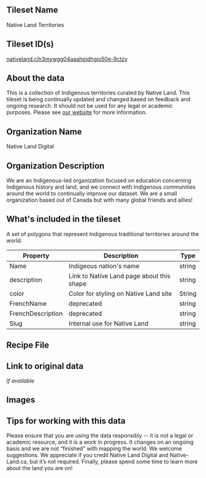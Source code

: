## Tileset Name

Native Land Territories

## Tileset ID(s)

[nativeland.cjh3mywgg04aaahpidhgio50e-9ctzy](https://studio.mapbox.com/tilesets/nativeland.cjh3mywgg04aaahpidhgio50e-9ctzy/)

## About the data

This is a collection of Indigenous territories curated by Native Land. This tileset is being continually updated and changed based on feedback and ongoing research. It should not be used for any legal or academic purposes. Please see [our website](https://native-land.ca/) for more information.

## Organization Name

Native Land Digital

## Organization Description

We are an Indigenous-led organization focused on education concerning Indigenous history and land, and we connect with Indigenous communities around the world to continually improve our dataset. We are a small organization based out of Canada but with many global friends and allies!

## What's included in the tileset

A set of polygons that represent Indigenous traditional territories around the world.

| Property | Description | Type |
| --- | --- | ----
| Name | Indigeous nation's name | string |
| description | Link to Native Land page about this shape | string |
| color | Color for styling on Native Land site | String |
| FrenchName| deprecated | string |
| FrenchDescription | deprecated | string |
| Slug | Internal use for Native Land | string |

## Recipe File

## Link to original data 

_If available_

## Images

## Tips for working with this data

Please ensure that you are using the data responsibly -- it is not a legal or academic resource, and it is a work in progress. It changes on an ongoing basis and we are not “finished” with mapping the world. We welcome suggestions. We appreciate if you credit Native Land Digital and Native-Land.ca, but it’s not required. Finally, please spend some time to learn more about the land you are on!
